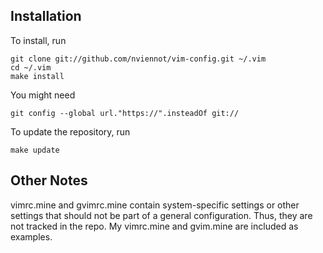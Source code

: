 Installation
------------

To install, run

    git clone git://github.com/nviennot/vim-config.git ~/.vim
    cd ~/.vim
    make install

You might need
```
git config --global url."https://".insteadOf git:// 
```

To update the repository, run

    make update

Other Notes
------------

vimrc.mine and gvimrc.mine contain system-specific settings or other settings
that should not be part of a general configuration. Thus, they are not tracked
in the repo. My vimrc.mine and gvim.mine are included as examples.
